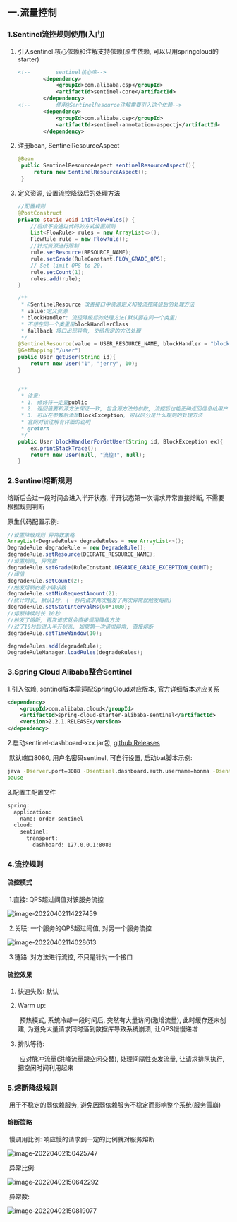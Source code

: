 ## 一.流量控制

### 1.Sentinel流控规则使用(入门)

1. 引入sentinel 核心依赖和注解支持依赖(原生依赖, 可以只用springcloud的starter)

   ```xml
   <!--        sentinel核心库-->
           <dependency>
               <groupId>com.alibaba.csp</groupId>
               <artifactId>sentinel-core</artifactId>
           </dependency>
   <!--        使用@SentinelResource注解需要引入这个依赖-->
           <dependency>
               <groupId>com.alibaba.csp</groupId>
               <artifactId>sentinel-annotation-aspectj</artifactId>
           </dependency>
   ```

2. 注册bean, SentinelResourceAspect

   ```java
   @Bean
    public SentinelResourceAspect sentinelResourceAspect(){
        return new SentinelResourceAspect();
    }
   ```

3. 定义资源, 设置流控降级后的处理方法

   ```java
   //配置规则
   @PostConstruct
   private static void initFlowRules() {
       //后续不会通过代码的方式设置规则
       List<FlowRule> rules = new ArrayList<>();
       FlowRule rule = new FlowRule();
       //针对资源进行限制
       rule.setResource(RESOURCE_NAME);
       rule.setGrade(RuleConstant.FLOW_GRADE_QPS);
       // Set limit QPS to 20.
       rule.setCount(1);
       rules.add(rule);
   }
   ```

   ```java
   /**
    * @SentinelResource 改善接口中资源定义和被流控降级后的处理方法
    * value:定义资源
    * blockHandler: 流控降级后的处理方法(默认要在同一个类里)
    * 不想在同一个类里用blockHandlerClass
    * fallback 接口出现异常, 交给指定的方法处理
    */
   @SentinelResource(value = USER_RESOURCE_NAME, blockHandler = "blockHandlerForGetUser")
   @GetMapping("/user")
   public User getUser(String id){
       return new User("1", "jerry", 10);
   }
   
   
   /**
    * 注意:
    * 1. 修饰符一定要public
    * 2. 返回值要和源方法保证一致, 包含源方法的参数, 流控后也能正确返回信息给用户
    * 3. 可以在参数后添加BlockException, 可以区分是什么规则的处理方法
    * 官网对该注解有详细的说明
    * @return
    */
   public User blockHandlerForGetUser(String id, BlockException ex){
       ex.printStackTrace();
       return new User(null, "流控!", null);
   }
   ```

### 2.Sentinel熔断规则

熔断后会过一段时间会进入半开状态, 半开状态第一次请求异常直接熔断, 不需要根据规则判断

原生代码配置示例:

```java
//设置降级规则 异常数策略
ArrayList<DegradeRule> degradeRules = new ArrayList<>();
DegradeRule degradeRule = new DegradeRule();
degradeRule.setResource(DEGRATE_RESOURCE_NAME);
//设置规则, 异常数
degradeRule.setGrade(RuleConstant.DEGRADE_GRADE_EXCEPTION_COUNT);
//阈值
degradeRule.setCount(2);
//触发熔断的最小请求数
degradeRule.setMinRequestAmount(2);
//统计时长, 默认1秒, (一秒内请求两次触发了两次异常就触发熔断)
degradeRule.setStatIntervalMs(60*1000);
//熔断持续时长 10秒
//触发了熔断, 再次请求就会直接调用降级方法
//过了10秒后进入半开状态, 如果第一次请求异常, 直接熔断
degradeRule.setTimeWindow(10);

degradeRules.add(degradeRule);
DegradeRuleManager.loadRules(degradeRules);
```

### 3.Spring Cloud Alibaba整合Sentinel

1.引入依赖, sentinel版本需适配SpringCloud对应版本, [官方详细版本对应关系](https://github.com/alibaba/spring-cloud-alibaba/wiki/%E7%89%88%E6%9C%AC%E8%AF%B4%E6%98%8E)

```xml
<dependency>
    <groupId>com.alibaba.cloud</groupId>
    <artifactId>spring-cloud-starter-alibaba-sentinel</artifactId>
    <version>2.2.1.RELEASE</version>
</dependency>
```

2.启动sentinel-dashboard-xxx.jar包, [github Releases](https://github.com/alibaba/Sentinel/releases)

​	默认端口8080, 用户名密码sentinel, 可自行设置, 启动bat脚本示例:

```cmd
java -Dserver.port=8088 -Dsentinel.dashboard.auth.username=honma -Dsentinel.dashboard.auth.password=honma -jar sentinel-dashboard-1.8.3.jar
pause
```

3.配置主配置文件

```xml
spring:
  application:
    name: order-sentinel
  cloud:
    sentinel:
      transport:
        dashboard: 127.0.0.1:8080
```

### 4.流控规则

#### 流控模式

​	1.直接: QPS超过阈值对该服务流控

![image-20220402114227459](Sentinel.assets/image-20220402114227459.png)

​	2.关联: 一个服务的QPS超过阈值, 对另一个服务流控

![image-20220402114028613](Sentinel.assets/image-20220402114028613.png)

​	3.链路: 对方法进行流控, 不只是针对一个接口

#### 流控效果

 1. 快速失败: 默认

 2. Warm up:

    ​	预热模式, 系统冷却一段时间后, 突然有大量访问(激增流量), 此时缓存还未创建, 为避免大量请求同时落到数据库导致系统崩溃, 让QPS慢慢递增

 3. 排队等待:

    ​	应对脉冲流量(洪峰流量跟空闲交替), 处理间隔性突发流量, 让请求排队执行,把空闲时间利用起来 



### 5.熔断降级规则

​	用于不稳定的弱依赖服务, 避免因弱依赖服务不稳定而影响整个系统(服务雪崩)



#### 	熔断策略

​	慢调用比例:	响应慢的请求到一定的比例就对服务熔断

![image-20220402150425747](Sentinel.assets/image-20220402150425747.png)

​	异常比例:	

![image-20220402150642292](Sentinel.assets/image-20220402150642292.png)

​	异常数:

![image-20220402150819077](Sentinel.assets/image-20220402150819077.png)

​	